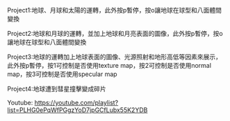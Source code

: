 Project1:地球、月球和太陽的運轉，此外按p暫停，按o讓地球在球型和八面體間變換

Project2:地球和月球的運轉，並加上地球和月亮表面的圖像，此外按p暫停，按o讓地球在球型和八面體間變換

Project3:地球的運轉加上地球表面的圖像、光源照射和地形高低等因素來展示，此外按p暫停，按1可控制是否使用texture map，按2可控制是否使用normal map，按3可控制是否使用specular map

Project4:地球遭到彗星撞擊變成碎片

Youtube: https://youtube.com/playlist?list=PLHG0ePqWfPGgzYoD7jpGCfLubx55K2YDB
